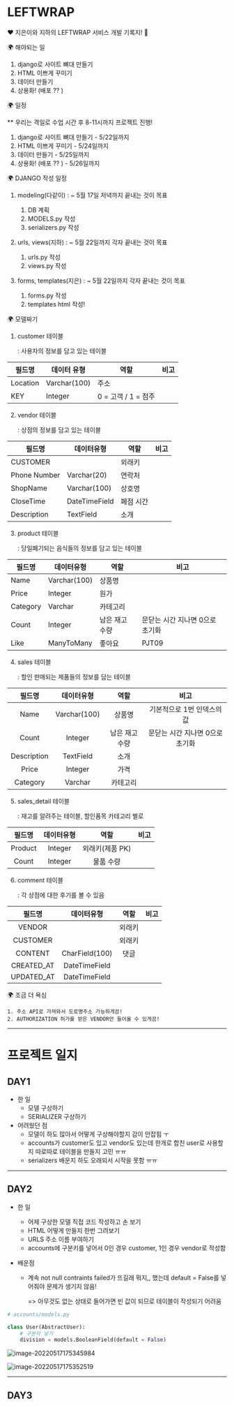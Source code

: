 # LEFTWRAP



❤️ 지은이와 지하의 LEFTWRAP 서비스 개발 기록지! 🧡



🌍 해야되는 일

1. django로 사이트 뼈대 만들기
2. HTML 이쁘게 꾸미기
3. 데이터 만들기
4. 상용화! (배포 ?? )



🌍 일정

** 우리는 격일로 수업 시간 후 8-11시까지 프로젝트 진행!

1. django로 사이트 뼈대 만들기 - 5/22일까지
2. HTML 이쁘게 꾸미기               - 5/24일까지
3. 데이터 만들기                          - 5/25일까지
4. 상용화! (배포 ?? )                     - 5/26일까지



🌍 DJANGO 작성 일정

1. modeling(다같이) : ~ 5월 17일 저녁까지 끝내는 것이 목표
   1. DB 계획
   2. MODELS.py 작성
   3. serializers.py 작성

2. urls, views(지하) : ~ 5월 22일까지 각자 끝내는 것이 목표
   1. urls.py 작성
   2. views.py 작성
3. forms, templates(지은) : ~ 5월 22일까지 각자 끝내는 것이 목표
   1. forms.py 작성
   2. templates html 작성!



🌍 모델짜기

1. customer 테이블

   : 사용자의 정보를 담고 있는 테이블

| 필드명   | 데이터 유형  | 역할                | 비고 |
| -------- | ------------ | ------------------- | ---- |
| Location | Varchar(100) | 주소                |      |
| KEY      | Integer      | 0 = 고객 / 1 = 점주 |      |

2. vendor 테이블

   : 상점의 정보를 담고 있는 테이블

| 필드명       | 데이터유형    | 역할      | 비고 |
| ------------ | ------------- | --------- | ---- |
| CUSTOMER     |               | 외래키    |      |
| Phone Number | Varchar(20)   | 연락처    |      |
| ShopName     | Varchar(100)  | 상호명    |      |
| CloseTime    | DateTimeField | 폐점 시간 |      |
| Description  | TextField     | 소개      |      |

3. product 테이블

   : 당일폐기되는 음식들의 정보를 담고 있는 테이블

| 필드명   | 데이터유형   | 역할           | 비고                            |
| -------- | ------------ | -------------- | ------------------------------- |
| Name     | Varchar(100) | 상품명         |                                 |
| Price    | Integer      | 원가           |                                 |
| Category | Varchar      | 카테고리       |                                 |
| Count    | Integer      | 남은 재고 수량 | 문닫는 시간 지나면 0으로 초기화 |
| Like     | ManyToMany   | 좋아요         | PJT09                           |

4. sales 테이블

   : 할인 판매되는 제품들의 정보를 담는 테이블

|   필드명    |  데이터유형  |      역할      |              비고               |
| :---------: | :----------: | :------------: | :-----------------------------: |
|    Name     | Varchar(100) |     상품명     |   기본적으로 1번 인덱스의 값    |
|    Count    |   Integer    | 남은 재고 수량 | 문닫는 시간 지나면 0으로 초기화 |
| Description |  TextField   |      소개      |                                 |
|    Price    |   Integer    |      가격      |                                 |
|  Category   |   Varchar    |    카테고리    |                                 |

5. sales_detail 테이블

   : 재고를 알려주는 테이블, 할인품목 카테고리 별로 

| 필드명  | 데이터유형 |      역할       | 비고 |
| :-----: | :--------: | :-------------: | :--: |
| Product |  Integer   | 외래키(제품 PK) |      |
|  Count  |  Integer   |    물품 수량    |      |

6. comment 테이블

   : 각 상점에 대한 후기를 볼 수 있음

|   필드명   |   데이터유형   |  역할  | 비고 |
| :--------: | :------------: | :----: | :--: |
|   VENDOR   |                | 외래키 |      |
|  CUSTOMER  |                | 외래키 |      |
|  CONTENT   | CharField(100) |  댓글  |      |
| CREATED_AT | DateTimeField  |        |      |
| UPDATED_AT | DateTimeField  |        |      |



🌍 조금 더 욕심

```
1. 주소 API로 가져와서 도로명주소 가능하게끔!
2. AUTHORIZATION 허가를 받은 VENDOR만 들어올 수 있게끔!
```



____

# 프로젝트 일지



## DAY1

* 한 일
  * 모델 구상하기
  * SERIALIZER 구상하기
* 어려웠던 점
  * 모델이 하도 많아서 어떻게 구상해야할지 감이 안잡힘 ㅜ 
  * accounts가 customer도 있고 vendor도 있는데 한개로 합친 user로 사용할지 따로따로 테이블을 만들지 고민 ㅠㅠ 
  * serializers 배운지 하도 오래되서 시작을 못함 ㅠㅠ

___

## DAY2

* 한 일

  * 어제 구상한 모델 직접 코드 작성하고 손 보기
  * HTML 어떻게 만들지 한번 그려보기
  * URLS 주소 이름 부여하기
  * accounts에 구분키를 넣어서 0인 경우 customer, 1인 경우 vendor로 작성함

* 배운점

  * 계속 not null contraints failed가 뜨길래 뭐지,, 했는데 default = False를 넣어줘야 문제가 생기지 않음!

    => 아무것도 없는 상태로 들어가면 빈 값이 되므로 테이블이 작성되기 어려움

```python
# accounts/models.py

class User(AbstractUser):
    # 구분자 넣기
    division = models.BooleanField(default = False)
```



![image-20220517175345984](README.assets/image-20220517175345984.png)

![image-20220517175352519](README.assets/image-20220517175352519.png)

___

## DAY3

